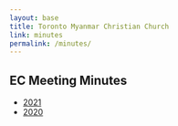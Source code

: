 ```yaml
---
layout: base
title: Toronto Myanmar Christian Church
link: minutes
permalink: /minutes/
---
```


## EC Meeting Minutes

- [2021](https://docs.google.com/document/d/1Ip7PLrXYB4HOG5hFPg77VfSf-kJW7XKmN5gj3qifnrs/edit?usp=sharing)
- [2020](/static/docs/minutes/2020_TMCC_EC_Meeting_Minutes.pdf)